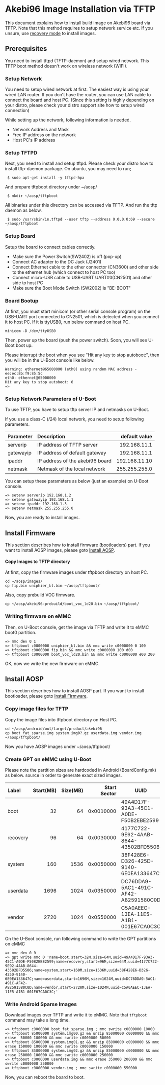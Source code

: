 # Akebi96 Image Installation via TFTP

This document explains how to install build image on Akebi96 board via TFTP. Note that this method requires to setup network service etc. If you unsure, use [recovery mode](../recovery/recovery-boot.md) to install images.

## Prerequisites

You need to install tftpd (TFTP-daemon) and setup wired network. This TFTP boot method doesn't work on wireless network (WIFI).

### Setup Network

You need to setup wired network at first. The easiest way is using your wired LAN router. If you don't have the router, you can use LAN cable to connect the board and host PC. (Since this setting is highly depending on your distro, please check your distro support site how to setup wired connection)

While setting up the network, following information is needed.

- Network Address and Mask
- Free IP address on the network
- Host PC's IP address

### Setup TFTPD

Next, you need to install and setup tftpd. Please check your distro how to install tftp-daemon package. On ubuntu, you may need to run;

```
 $ sudo apt-get install -y tftpd-hpa
```

And prepare tftpboot directory under ~/aosp/

```
 $ mkdir ~/aosp/tftpboot
```

All binaries under this directory can be accessed via TFTP.
And run the tftp daemon as below.

```
 $ sudo /usr/sbin/in.tftpd --user tftp --address 0.0.0.0:69 --secure ~/aosp/tftpboot
```

### Setup Board

Setup the board to connect cables correctly.

- Make sure the Power Switch(SW2402) is off (pop-up)
- Connect AC adapter to the DC Jack (J2401)
- Connect Ethernet cable to the ether connector (CN3600) and other side to the ethernet hub (which connect to host PC too)
- Connect micro-USB cable to USB-UART UART#0(CN2501) and other side to host PC
- Make sure the Boot Mode Switch (SW2002) is "BE-BOOT"

### Board Bootup

At first, you must start minicom (or other serial console program) on the USB-UART port connected to CN2501, which is detected when you connect it to host PC. If it is ttyUSB0, run below command on host PC.

```
minicom -D /dev/ttyUSB0
```

Then, power up the board (push the power switch). Soon, you will see U-Boot boot up.

Please interrupt the boot when you see "Hit any key to stop autoboot:", then you will be in the U-Boot console like below.

```
Warning: ethernet@65000000 (eth0) using random MAC address - ee:ec:8b:f9:85:5c
eth0: ethernet@65000000
Hit any key to stop autoboot: 0
=>
```

### Setup Network Parameters of U-Boot

To use TFTP, you have to setup tftp server IP and netmasks on U-Boot.

If you use a class-C (/24) local network, you need to setup following parameters.

|Parameter  | Description                     |    default value|
|:----------|:-------------------------------| ----------------:|
|serverip   |	IP address of TFTP server       |	192.168.11.1 |
|gatewayip  |	IP address of default gateway   |	192.168.11.1 |
|ipaddr     |	IP address of the akebi96 board |	192.168.11.10 |
|netmask    |	Netmask of the local network    |	255.255.255.0 |

You can setup these parameters as below (just an example) on U-Boot console.

```
=> setenv serverip 192.168.1.2
=> setenv gatewayip 192.168.1.1
=> setenv ipaddr 192.168.1.3
=> setenv netmask 255.255.255.0
```

Now, you are ready to install images.


## Install Firmware

This section describes how to install firmware (bootloaders) part. If you want to install AOSP images, please goto [Install AOSP](#installaosp).

#### Copy Images to TFTP directory

At first, copy the firmware images under tftpboot directory on host PC.

```
cd ~/aosp/images/
cp fip.bin uniphier_bl.bin ~/aosp/tftpboot/
```

Also, copy prebuild VOC firmware.
```
cp ~/aosp/akebi96-prebuild/boot_voc_ld20.bin ~/aosp/tftpboot/
```

### Writing firmware on eMMC

Then, on U-Boot console, get the image via TFTP and write it to eMMC boot0 partition.

```
=> mmc dev 0 1
=> tftpboot c0000000 uniphier_bl.bin && mmc write c0000000 0 100
=> tftpboot c0000000 fip.bin && mmc write c0000000 100 d00
=> tftpboot c0000000 boot_voc_ld20.bin && mmc write c0000000 e00 200
```

OK, now we write the new firmware on eMMC.


## Install AOSP

This section describes how to install AOSP part. If you want to install bootloader, please goto [Install Firmware](#installfirmware).


### Copy image files for TFTP

Copy the image files into tftpboot directory on Host PC.

```
cd ~/aosp/android/out/target/product/akebi96
cp boot_fat_sparse.img system.img0?.gz userdata.img vendor.img ~/aosp/tftpboot/
```

Now you have AOSP images under ~/aosp/tftpboot/

### Create GPT on eMMC using U-Boot

Please note the partition sizes are hardcoded in Android (BoardConfig.mk) as below.
source in order to generate exact sized images.

|Label   |Start(MB)|Size(MB)|Start Sector|				   UUID|
|:-------|--------:|-------:|-----------:|-------------------------------------|
|boot    |       32|      64|   0x0010000| 49A4D17F-93A3-45C1-A0DE-F50B2EBE2599|
|recovery|       96|      64|   0x0030000| 4177C722-9E92-4AAB-8644-43502BFD5506|
|system  |      160|    1536|   0x0050000| 38F428E6-D326-425D-9140-6E0EA133647C|
|userdata|     1696|    1024|   0x0350000| DC76DDA9-5AC1-491C-AF42-A82591580C0D|
|vendor  |     2720|    1024|   0x0550000| C5A0AEEC-13EA-11E5-A1B1-001E67CA0C3C|

On the U-Boot console, run following command to write the GPT partitions on eMMC

```
=> mmc dev 0 0
=> gpt write mmc 0 'name=boot,start=32M,size=64M,uuid=49A4D17F-93A3-45C1-A0DE-F50B2EBE2599;name=recovery,start=96M,size=64M,uuid=4177C722-9E92-4AAB-8644-43502BFD5506;name=system,start=160M,size=1536M,uuid=38F428E6-D326-425D-9140-6E0EA133647C;name=userdata,start=1696M,size=1024M,uuid=DC76DDA9-5AC1-491C-AF42-A82591580C0D;name=vendor,start=2720M,size=1024M,uuid=C5A0AEEC-13EA-11E5-A1B1-001E67CA0C3C;'
```

### Write Android Sparse Images

Download images over TFTP and write it to eMMC. Note that ```tftpboot``` command may take a long time.

```
=> tftpboot c0000000 boot_fat_sparse.img ; mmc swrite c0000000 10000
=> tftpboot 85000000 system.img00.gz && unzip 85000000 c0000000 && mmc erase  50000 100000 && mmc swrite c0000000 50000
=> tftpboot 85000000 system.img01.gz && unzip 85000000 c0000000 && mmc erase 150000 100000 && mmc swrite c0000000 150000
=> tftpboot 85000000 system.img02.gz && unzip 85000000 c0000000 && mmc erase 250000 100000 && mmc swrite c0000000 250000
=> tftpboot c0000000 userdata.img && mmc erase 350000 200000 && mmc swrite c0000000 350000
=> tftpboot c0000000 vendor.img ; mmc swrite c0000000 550000
```

Now, you can reboot the board to boot.

